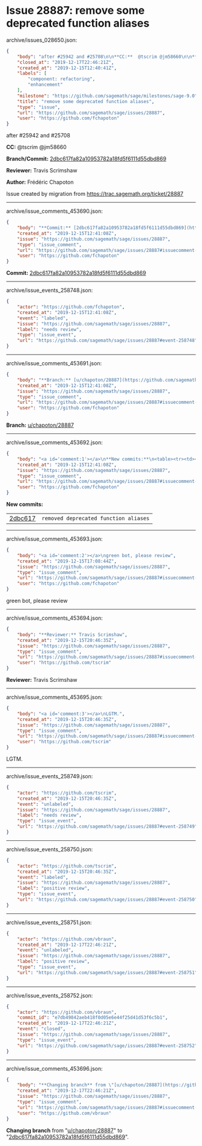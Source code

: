 # Issue 28887: remove some deprecated function aliases

archive/issues_028650.json:
```json
{
    "body": "after #25942 and #25708\n\n**CC:**  @tscrim @jm58660\n\n**Branch/Commit:** [2dbc617fa82a10953782a18fd5f6111d55dbd869](https://github.com/sagemath/sagetrac-mirror/commit/2dbc617fa82a10953782a18fd5f6111d55dbd869)\n\n**Reviewer:** Travis Scrimshaw\n\n**Author:** Fr\u00e9d\u00e9ric Chapoton\n\nIssue created by migration from https://trac.sagemath.org/ticket/28887\n\n",
    "closed_at": "2019-12-17T22:46:21Z",
    "created_at": "2019-12-15T12:40:41Z",
    "labels": [
        "component: refactoring",
        "enhancement"
    ],
    "milestone": "https://github.com/sagemath/sage/milestones/sage-9.0",
    "title": "remove some deprecated function aliases",
    "type": "issue",
    "url": "https://github.com/sagemath/sage/issues/28887",
    "user": "https://github.com/fchapoton"
}
```
after #25942 and #25708

**CC:**  @tscrim @jm58660

**Branch/Commit:** [2dbc617fa82a10953782a18fd5f6111d55dbd869](https://github.com/sagemath/sagetrac-mirror/commit/2dbc617fa82a10953782a18fd5f6111d55dbd869)

**Reviewer:** Travis Scrimshaw

**Author:** Frédéric Chapoton

Issue created by migration from https://trac.sagemath.org/ticket/28887





---

archive/issue_comments_453690.json:
```json
{
    "body": "**Commit:** [2dbc617fa82a10953782a18fd5f6111d55dbd869](https://github.com/sagemath/sagetrac-mirror/commit/2dbc617fa82a10953782a18fd5f6111d55dbd869)",
    "created_at": "2019-12-15T12:41:08Z",
    "issue": "https://github.com/sagemath/sage/issues/28887",
    "type": "issue_comment",
    "url": "https://github.com/sagemath/sage/issues/28887#issuecomment-453690",
    "user": "https://github.com/fchapoton"
}
```

**Commit:** [2dbc617fa82a10953782a18fd5f6111d55dbd869](https://github.com/sagemath/sagetrac-mirror/commit/2dbc617fa82a10953782a18fd5f6111d55dbd869)



---

archive/issue_events_258748.json:
```json
{
    "actor": "https://github.com/fchapoton",
    "created_at": "2019-12-15T12:41:08Z",
    "event": "labeled",
    "issue": "https://github.com/sagemath/sage/issues/28887",
    "label": "needs review",
    "type": "issue_event",
    "url": "https://github.com/sagemath/sage/issues/28887#event-258748"
}
```



---

archive/issue_comments_453691.json:
```json
{
    "body": "**Branch:** [u/chapoton/28887](https://github.com/sagemath/sagetrac-mirror/tree/u/chapoton/28887)",
    "created_at": "2019-12-15T12:41:08Z",
    "issue": "https://github.com/sagemath/sage/issues/28887",
    "type": "issue_comment",
    "url": "https://github.com/sagemath/sage/issues/28887#issuecomment-453691",
    "user": "https://github.com/fchapoton"
}
```

**Branch:** [u/chapoton/28887](https://github.com/sagemath/sagetrac-mirror/tree/u/chapoton/28887)



---

archive/issue_comments_453692.json:
```json
{
    "body": "<a id='comment:1'></a>\n**New commits:**\n<table><tr><td><a href=\"https://github.com/sagemath/sagetrac-mirror/commit/2dbc617fa82a10953782a18fd5f6111d55dbd869\">2dbc617</a></td><td><code>removed deprecated function aliases</code></td></tr></table>\n",
    "created_at": "2019-12-15T12:41:08Z",
    "issue": "https://github.com/sagemath/sage/issues/28887",
    "type": "issue_comment",
    "url": "https://github.com/sagemath/sage/issues/28887#issuecomment-453692",
    "user": "https://github.com/fchapoton"
}
```

<a id='comment:1'></a>
**New commits:**
<table><tr><td><a href="https://github.com/sagemath/sagetrac-mirror/commit/2dbc617fa82a10953782a18fd5f6111d55dbd869">2dbc617</a></td><td><code>removed deprecated function aliases</code></td></tr></table>




---

archive/issue_comments_453693.json:
```json
{
    "body": "<a id='comment:2'></a>\ngreen bot, please review",
    "created_at": "2019-12-15T17:08:44Z",
    "issue": "https://github.com/sagemath/sage/issues/28887",
    "type": "issue_comment",
    "url": "https://github.com/sagemath/sage/issues/28887#issuecomment-453693",
    "user": "https://github.com/fchapoton"
}
```

<a id='comment:2'></a>
green bot, please review



---

archive/issue_comments_453694.json:
```json
{
    "body": "**Reviewer:** Travis Scrimshaw",
    "created_at": "2019-12-15T20:46:35Z",
    "issue": "https://github.com/sagemath/sage/issues/28887",
    "type": "issue_comment",
    "url": "https://github.com/sagemath/sage/issues/28887#issuecomment-453694",
    "user": "https://github.com/tscrim"
}
```

**Reviewer:** Travis Scrimshaw



---

archive/issue_comments_453695.json:
```json
{
    "body": "<a id='comment:3'></a>\nLGTM.",
    "created_at": "2019-12-15T20:46:35Z",
    "issue": "https://github.com/sagemath/sage/issues/28887",
    "type": "issue_comment",
    "url": "https://github.com/sagemath/sage/issues/28887#issuecomment-453695",
    "user": "https://github.com/tscrim"
}
```

<a id='comment:3'></a>
LGTM.



---

archive/issue_events_258749.json:
```json
{
    "actor": "https://github.com/tscrim",
    "created_at": "2019-12-15T20:46:35Z",
    "event": "unlabeled",
    "issue": "https://github.com/sagemath/sage/issues/28887",
    "label": "needs review",
    "type": "issue_event",
    "url": "https://github.com/sagemath/sage/issues/28887#event-258749"
}
```



---

archive/issue_events_258750.json:
```json
{
    "actor": "https://github.com/tscrim",
    "created_at": "2019-12-15T20:46:35Z",
    "event": "labeled",
    "issue": "https://github.com/sagemath/sage/issues/28887",
    "label": "positive review",
    "type": "issue_event",
    "url": "https://github.com/sagemath/sage/issues/28887#event-258750"
}
```



---

archive/issue_events_258751.json:
```json
{
    "actor": "https://github.com/vbraun",
    "created_at": "2019-12-17T22:46:21Z",
    "event": "unlabeled",
    "issue": "https://github.com/sagemath/sage/issues/28887",
    "label": "positive review",
    "type": "issue_event",
    "url": "https://github.com/sagemath/sage/issues/28887#event-258751"
}
```



---

archive/issue_events_258752.json:
```json
{
    "actor": "https://github.com/vbraun",
    "commit_id": "e7db49842aeb418f0d05e6e44f25d41d53f6c5b1",
    "created_at": "2019-12-17T22:46:21Z",
    "event": "closed",
    "issue": "https://github.com/sagemath/sage/issues/28887",
    "type": "issue_event",
    "url": "https://github.com/sagemath/sage/issues/28887#event-258752"
}
```



---

archive/issue_comments_453696.json:
```json
{
    "body": "**Changing branch** from \"[u/chapoton/28887](https://github.com/sagemath/sagetrac-mirror/tree/u/chapoton/28887)\" to \"[2dbc617fa82a10953782a18fd5f6111d55dbd869](https://github.com/sagemath/sagetrac-mirror/commit/2dbc617fa82a10953782a18fd5f6111d55dbd869)\".",
    "created_at": "2019-12-17T22:46:21Z",
    "issue": "https://github.com/sagemath/sage/issues/28887",
    "type": "issue_comment",
    "url": "https://github.com/sagemath/sage/issues/28887#issuecomment-453696",
    "user": "https://github.com/vbraun"
}
```

**Changing branch** from "[u/chapoton/28887](https://github.com/sagemath/sagetrac-mirror/tree/u/chapoton/28887)" to "[2dbc617fa82a10953782a18fd5f6111d55dbd869](https://github.com/sagemath/sagetrac-mirror/commit/2dbc617fa82a10953782a18fd5f6111d55dbd869)".
